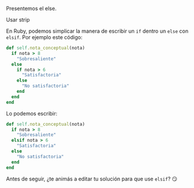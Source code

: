 Presentemos el else. 

Usar strip



En Ruby, podemos simplicar la manera de escribir un `if` dentro un `else` con `elsif`. Por ejemplo este código:

```ruby
def self.nota_conceptual(nota)
  if nota > 8
    "Sobresaliente"
  else
    if nota > 6
      "Satisfactoria"
    else
      "No satisfactoria"
    end
  end
end
```

Lo podemos escribir:

```ruby
def self.nota_conceptual(nota)
  if nota > 8
    "Sobresaliente"
  elsif nota > 6
    "Satisfactoria"
  else
    "No satisfactoria"
  end
end
```

Antes de seguir, ¿te animás a editar tu solución para que use `elsif`? :smirk:
